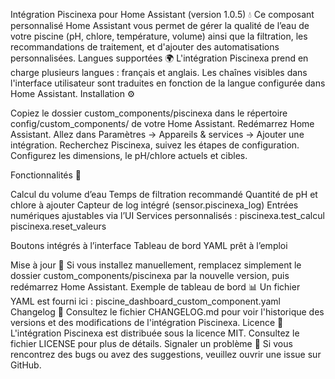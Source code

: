 Intégration Piscinexa pour Home Assistant (version 1.0.5) 💧
Ce composant personnalisé Home Assistant vous permet de gérer la qualité de l’eau de votre piscine (pH, chlore, température, volume) ainsi que la filtration, les recommandations de traitement, et d'ajouter des automatisations personnalisées.
Langues supportées 🌍
L'intégration Piscinexa prend en charge plusieurs langues : français et anglais. Les chaînes visibles dans l'interface utilisateur sont traduites en fonction de la langue configurée dans Home Assistant.
Installation ⚙️

Copiez le dossier custom_components/piscinexa dans le répertoire config/custom_components/ de votre Home Assistant.
Redémarrez Home Assistant.
Allez dans Paramètres → Appareils & services → Ajouter une intégration.
Recherchez Piscinexa, suivez les étapes de configuration.
Configurez les dimensions, le pH/chlore actuels et cibles.

Fonctionnalités 🧪

Calcul du volume d’eau
Temps de filtration recommandé
Quantité de pH et chlore à ajouter
Capteur de log intégré (sensor.piscinexa_log)
Entrées numériques ajustables via l’UI
Services personnalisés :
piscinexa.test_calcul
piscinexa.reset_valeurs


Boutons intégrés à l’interface
Tableau de bord YAML prêt à l’emploi

Mise à jour 🔄
Si vous installez manuellement, remplacez simplement le dossier custom_components/piscinexa par la nouvelle version, puis redémarrez Home Assistant.
Exemple de tableau de bord 📊
Un fichier YAML est fourni ici : piscine_dashboard_custom_component.yaml
Changelog 📜
Consultez le fichier CHANGELOG.md pour voir l'historique des versions et des modifications de l'intégration Piscinexa.
Licence 📄
L'intégration Piscinexa est distribuée sous la licence MIT. Consultez le fichier LICENSE pour plus de détails.
Signaler un problème 🐞
Si vous rencontrez des bugs ou avez des suggestions, veuillez ouvrir une issue sur GitHub.
